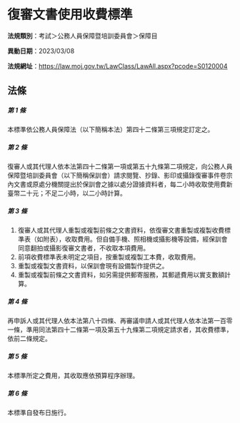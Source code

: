 # 復審文書使用收費標準

**法規類別**：考試＞公務人員保障暨培訓委員會＞保障目    

**異動日期**：2023/03/08  

**法規網址**：https://law.moj.gov.tw/LawClass/LawAll.aspx?pcode=S0120004





## 法條
##### 第 1 條
本標準依公務人員保障法（以下簡稱本法）第四十二條第三項規定訂定之。

##### 第 2 條
復審人或其代理人依本法第四十二條第一項或第五十九條第二項規定，向公務人員保障暨培訓委員會（以下簡稱保訓會）請求閱覽、抄錄、影印或攝錄復審事件卷宗內文書或原處分機關提出於保訓會之據以處分證據資料者，每二小時收取使用費新臺幣二十元；不足二小時，以二小時計算。

##### 第 3 條
1. 復審人或其代理人重製或複製前條之文書資料，依復審文書重製或複製收費標準表（如附表），收取費用。但自備手機、照相機或攝影機等設備，經保訓會同意翻拍或攝影復審文書者，不收取本項費用。
1. 前項收費標準表未明定之項目，按重製或複製工本費，收取費用。
1. 重製或複製文書資料，以保訓會現有設備製作提供之。
1. 重製或複製前條之文書資料，如另需提供郵寄服務，其郵遞費用以實支數額計算。

##### 第 4 條
再申訴人或其代理人依本法第八十四條、再審議申請人或其代理人依本法第一百零一條，準用同法第四十二條第一項及第五十九條第二項規定請求者，其收費標準，依前二條規定。

##### 第 5 條
本標準所定之費用，其收取應依預算程序辦理。

##### 第 6 條
本標準自發布日施行。


